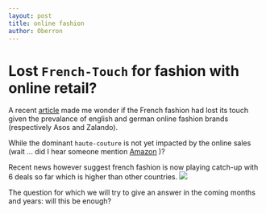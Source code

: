 ```yaml
---
layout: post
title: online fashion
author: Oberron
---
```


# Lost `French-Touch` for fashion with online retail?

A recent [article](http://tech.eu/brief/european-fashion-tech-funding/?utm_content=buffer46058&utm_medium=social&utm_source=twitter.com&utm_campaign=buffer) made me wonder if the French fashion had lost its touch given the prevalance of english and german online fashion brands (respectively Asos and Zalando). 

While the dominant `haute-couture` is not yet impacted by the online sales (wait ... did I hear someone mention [Amazon](http://www.theguardian.com/fashion/2016/mar/09/amazing-fashion-will-amazon-as-a-fashion-site-ever-take-off) )?

Recent news however suggest french fashion is now playing catch-up with 6 deals so far which is higher than other countries.
![](http://tech.eu/wp-content/uploads/2016/05/fashion_tech_funding_europe_2.png)

The question for which we will try to give an answer in the coming months and years: will this be enough?